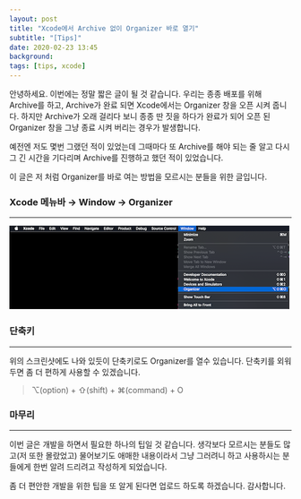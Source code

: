 ```yaml
---
layout: post
title: "Xcode에서 Archive 없이 Organizer 바로 열기"
subtitle: "[Tips]"
date: 2020-02-23 13:45
background: 
tags: [tips, xcode]
---
```


안녕하세요. 이번에는 정말 짧은 글이 될 것 같습니다. 우리는 종종 배포를 위해 Archive를 하고, Archive가 완료 되면 Xcode에서는 Organizer 창을 오픈 시켜 줍니다. 하지만 Archive가 오래 걸리다 보니 종종 딴 짓을 하다가 완료가 되어 오픈 된 Organizer 창을 그냥 종료 시켜 버리는 경우가 발생합니다.

예전엔 저도 몇번 그랬던 적이 있었는데 그때마다 또 Archive를 해야 되는 줄 알고 다시 그 긴 시간을 기다리며 Archive를 진행하고 했던 적이 있었습니다.

이 글은 저 처럼 Organizer를 바로 여는 방법을 모르시는 분들을 위한 글입니다.

### Xcode 메뉴바 → Window → Organizer

---

![organizerMenu.png](/assets/images/posts/2020-02-23/organizerMenu.png)

### 단축키

---

위의 스크린샷에도 나와 있듯이 단축키로도 Organizer를 열수 있습니다. 단축키를 외워두면 좀 더 편하게 사용할 수 있겠습니다.

> ⌥(option) + ⇧(shift) + ⌘(command) + O

### 마무리

---

이번 글은 개발을 하면서 필요한 하나의 팁일 것 같습니다. 생각보다 모르시는 분들도 많고(저 또한 몰랐었고) 물어보기도 애매한 내용이라서 그냥 그러려니 하고 사용하시는 분들에게 한번 알려 드리려고 작성하게 되었습니다.

좀 더 편안한 개발을 위한 팁을 또 알게 된다면 업로드 하도록 하겠습니다. 감사합니다.
